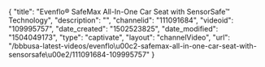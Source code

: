 {
    "title": "Evenflo&reg; SafeMax All-In-One Car Seat with SensorSafe&trade; Technology",
    "description": "",
    "channelid": "111091684",
    "videoid": "109995757",
    "date_created": "1502523825",
    "date_modified": "1504049173",
    "type": "captivate",
    "layout": "channelVideo",
    "url": "\/bbbusa-latest-videos\/evenflo\u00c2-safemax-all-in-one-car-seat-with-sensorsafe\u00e2\/111091684-109995757"
}